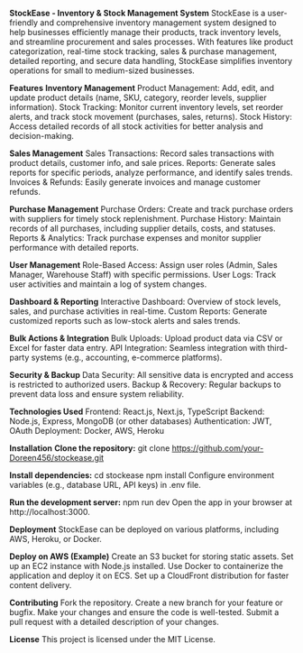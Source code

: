 **StockEase - Inventory & Stock Management System**
StockEase is a user-friendly and comprehensive inventory management system designed to help businesses efficiently manage their products, track inventory levels, and streamline procurement and sales processes. With features like product categorization, real-time stock tracking, sales & purchase management, detailed reporting, and secure data handling, StockEase simplifies inventory operations for small to medium-sized businesses.

**Features**
**Inventory Management**
Product Management: Add, edit, and update product details (name, SKU, category, reorder levels, supplier information).
Stock Tracking: Monitor current inventory levels, set reorder alerts, and track stock movement (purchases, sales, returns).
Stock History: Access detailed records of all stock activities for better analysis and decision-making.

**Sales Management**
Sales Transactions: Record sales transactions with product details, customer info, and sale prices.
Reports: Generate sales reports for specific periods, analyze performance, and identify sales trends.
Invoices & Refunds: Easily generate invoices and manage customer refunds.

**Purchase Management**
Purchase Orders: Create and track purchase orders with suppliers for timely stock replenishment.
Purchase History: Maintain records of all purchases, including supplier details, costs, and statuses.
Reports & Analytics: Track purchase expenses and monitor supplier performance with detailed reports.

**User Management**
Role-Based Access: Assign user roles (Admin, Sales Manager, Warehouse Staff) with specific permissions.
User Logs: Track user activities and maintain a log of system changes.

**Dashboard & Reporting**
Interactive Dashboard: Overview of stock levels, sales, and purchase activities in real-time.
Custom Reports: Generate customized reports such as low-stock alerts and sales trends.

**Bulk Actions & Integration**
Bulk Uploads: Upload product data via CSV or Excel for faster data entry.
API Integration: Seamless integration with third-party systems (e.g., accounting, e-commerce platforms).

**Security & Backup**
Data Security: All sensitive data is encrypted and access is restricted to authorized users.
Backup & Recovery: Regular backups to prevent data loss and ensure system reliability.

**Technologies Used**
Frontend: React.js, Next.js, TypeScript
Backend: Node.js, Express, MongoDB (or other databases)
Authentication: JWT, OAuth
Deployment: Docker, AWS, Heroku

**Installation**
**Clone the repository:**
git clone https://github.com/your-Doreen456/stockease.git

**Install dependencies:**
cd stockease
npm install
Configure environment variables (e.g., database URL, API keys) in .env file.

**Run the development server:**
npm run dev
Open the app in your browser at http://localhost:3000.

**Deployment**
StockEase can be deployed on various platforms, including AWS, Heroku, or Docker.

**Deploy on AWS (Example)**
Create an S3 bucket for storing static assets.
Set up an EC2 instance with Node.js installed.
Use Docker to containerize the application and deploy it on ECS.
Set up a CloudFront distribution for faster content delivery.

**Contributing**
Fork the repository.
Create a new branch for your feature or bugfix.
Make your changes and ensure the code is well-tested.
Submit a pull request with a detailed description of your changes.

**License**
This project is licensed under the MIT License.

